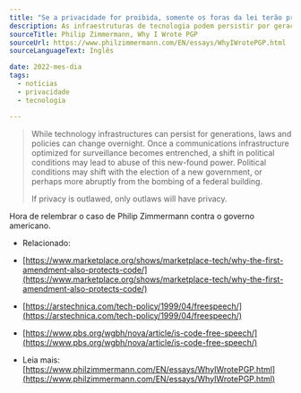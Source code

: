 ```yaml
---
title: "Se a privacidade for proibida, somente os foras da lei terão privacidade."
description: As infraestruturas de tecnologia podem persistir por gerações, mas as leis e as políticas podem mudar da noite para o dia.
sourceTitle: Philip Zimmermann, Why I Wrote PGP
sourceUrl: https://www.philzimmermann.com/EN/essays/WhyIWrotePGP.html
sourceLanguageText: Inglês

date: 2022-mes-dia
tags: 
  - notícias
  - privacidade
  - tecnologia

---
```


> While technology infrastructures can persist for generations, laws and policies can change overnight. Once a communications infrastructure optimized for surveillance becomes entrenched, a shift in political conditions may lead to abuse of this new-found power. Political conditions may shift with the election of a new government, or perhaps more abruptly from the bombing of a federal building.
>
> If privacy is outlawed, only outlaws will have privacy.

Hora de relembrar o caso de Philip Zimmermann contra o governo americano.

* Relacionado:

* [https://www.marketplace.org/shows/marketplace-tech/why-the-first-amendment-also-protects-code/](https://www.marketplace.org/shows/marketplace-tech/why-the-first-amendment-also-protects-code/)

* [https://arstechnica.com/tech-policy/1999/04/freespeech/](https://arstechnica.com/tech-policy/1999/04/freespeech/)

* [https://www.pbs.org/wgbh/nova/article/is-code-free-speech/](https://www.pbs.org/wgbh/nova/article/is-code-free-speech/)


* Leia mais: [https://www.philzimmermann.com/EN/essays/WhyIWrotePGP.html](https://www.philzimmermann.com/EN/essays/WhyIWrotePGP.html)
